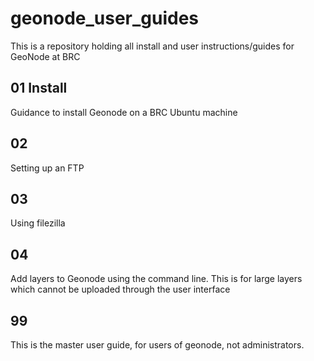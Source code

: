# geonode_user_guides

This is a repository holding all install and user instructions/guides for GeoNode at BRC


## 01 Install

Guidance to install Geonode on a BRC Ubuntu machine

## 02 

Setting up an FTP

## 03

Using filezilla

## 04

Add layers to Geonode using the command line. This is for large layers which cannot be uploaded through the user interface

## 99 

This is the master user guide, for users of geonode, not administrators.  
